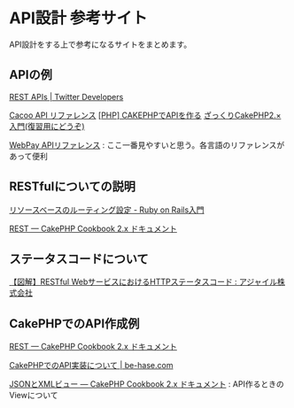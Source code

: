 # API設計 参考サイト
API設計をする上で参考になるサイトをまとめます。

## APIの例
[REST APIs | Twitter Developers](https://dev.twitter.com/rest/public)

[Cacoo API リファレンス](https://cacoo.com/lang/ja/api_print)
[[PHP] CAKEPHPでAPIを作る](http://offsidenow.phpapps.jp/archives/360)
[ざっくりCakePHP2.×入門(復習用にどうぞ)](http://qiita.com/kimriwon/items/2ef6f81e11709f1a75bd)

[WebPay APIリファレンス](https://webpay.jp/docs/api/curl) : ここ一番見やすいと思う。各言語のリファレンスがあって便利

## RESTfulについての説明
[リソースベースのルーティング設定 - Ruby on Rails入門](http://www.rubylife.jp/rails/routing/index5.html)

[REST &mdash; CakePHP Cookbook 2.x ドキュメント](http://book.cakephp.org/2.0/ja/development/rest.html)

## ステータスコードについて
[【図解】RESTful WebサービスにおけるHTTPステータスコード : アジャイル株式会社](http://www.agilegroup.co.jp/technote/rest-status-code.html)

## CakePHPでのAPI作成例
[REST &mdash; CakePHP Cookbook 2.x ドキュメント](http://book.cakephp.org/2.0/ja/development/rest.html)

[CakePHPでのAPI実装について | be-hase.com](http://be-hase.com/php/478/)

[JSONとXMLビュー &mdash; CakePHP Cookbook 2.x ドキュメント](http://book.cakephp.org/2.0/ja/views/json-and-xml-views.html) : API作るときのViewについて
